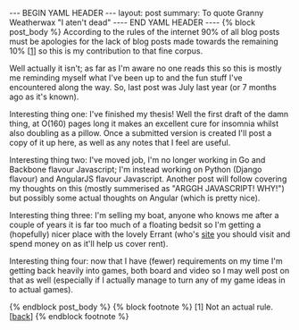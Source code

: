 --- BEGIN YAML HEADER ---
layout: post
summary: To quote Granny Weatherwax "I aten't dead"
---- END YAML HEADER ----
{% block post_body %}
According to the rules of the internet 90% of all blog posts must be apologies for the lack of blog posts made towards the remaining 10% [[1](#footnote1)<a id="Jumpback1"></a>] so this is my contribution to that fine corpus. 

Well actually it isn't; as far as I'm aware no one reads this so this is mostly me reminding myself what I've been up to and the fun stuff I've encountered along the way. So, last post was July last year (or 7 months ago as it's known). 

Interesting thing one: I've finished my thesis! Well the first draft of the damn thing, at O(160) pages long it makes an excellent cure for insomnia whilst also doubling as a pillow. Once a submitted version is created I'll post a copy of it up here, as well as any notes that I feel are useful.

Interesting thing two: I've moved job, I'm no longer working in Go and Backbone flavour Javascript; I'm instead working on Python (Django flavour) and AngularJS flavour Javascript. Another post will follow covering my thoughts on this (mostly summerised as "ARGGH JAVASCRIPT! WHY!") but possibly some actual thoughts on Angular (which is pretty nice).

Interesting thing three: I'm selling my boat, anyone who knows me after a couple of years it is far too much of a floating bedsit so I'm getting a (hopefully) nicer place with the lovely Errant (who's [site](http://entanglement.co.uk) you should visit and spend money on as it'll help us cover rent).

Interesting thing four: now that I have (fewer) requirements on my time I'm getting back heavily into games, both board and video so I may well post on that as well (especially if I actually manage to turn any of my game ideas in to actual games).


{% endblock post_body %}
{% block footnote %}
[1]<a id="footnote1"></a> Not an actual rule. [[back](#Jumpback1)]
{% endblock footnote %}

